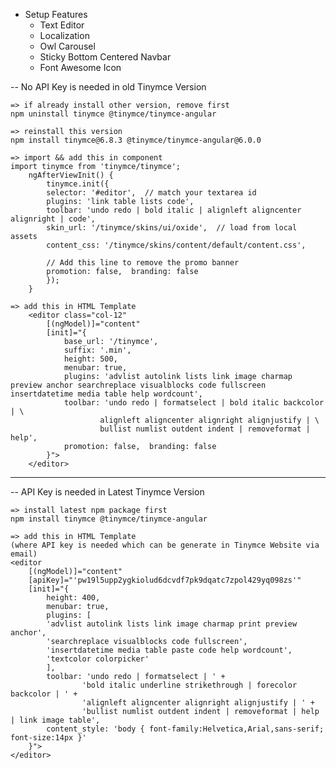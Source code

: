 - Setup Features
    - Text Editor
    - Localization
    - Owl Carousel
    - Sticky Bottom Centered Navbar
    - Font Awesome Icon


-- No API Key is needed in old Tinymce Version

    => if already install other version, remove first
    npm uninstall tinymce @tinymce/tinymce-angular

    => reinstall this version
    npm install tinymce@6.8.3 @tinymce/tinymce-angular@6.0.0 

    => import && add this in component 
    import tinymce from 'tinymce/tinymce';
        ngAfterViewInit() {
            tinymce.init({
            selector: '#editor',  // match your textarea id
            plugins: 'link table lists code',
            toolbar: 'undo redo | bold italic | alignleft aligncenter alignright | code',
            skin_url: '/tinymce/skins/ui/oxide',  // load from local assets
            content_css: '/tinymce/skins/content/default/content.css',
        
            // Add this line to remove the promo banner
            promotion: false,  branding: false                                  
            });
        }

    => add this in HTML Template
        <editor class="col-12"
            [(ngModel)]="content"
            [init]="{
                base_url: '/tinymce',  
                suffix: '.min',
                height: 500,
                menubar: true,
                plugins: 'advlist autolink lists link image charmap preview anchor searchreplace visualblocks code fullscreen insertdatetime media table help wordcount',
                toolbar: 'undo redo | formatselect | bold italic backcolor | \
                        alignleft aligncenter alignright alignjustify | \
                        bullist numlist outdent indent | removeformat | help',
                promotion: false,  branding: false
            }">
        </editor>

*************************************************************************************

-- API Key is needed in Latest Tinymce Version

    => install latest npm package first
    npm install tinymce @tinymce/tinymce-angular

    => add this in HTML Template 
    (where API key is needed which can be generate in Tinymce Website via email)
    <editor
        [(ngModel)]="content"
        [apiKey]="'pw19l5upp2ygkiolud6dcvdf7pk9dqatc7zpol429yq098zs'"
        [init]="{
            height: 400,
            menubar: true,
            plugins: [
            'advlist autolink lists link image charmap print preview anchor',
            'searchreplace visualblocks code fullscreen',
            'insertdatetime media table paste code help wordcount',
            'textcolor colorpicker'
            ],
            toolbar: 'undo redo | formatselect | ' +
                    'bold italic underline strikethrough | forecolor backcolor | ' +
                    'alignleft aligncenter alignright alignjustify | ' +
                    'bullist numlist outdent indent | removeformat | help | link image table',
            content_style: 'body { font-family:Helvetica,Arial,sans-serif; font-size:14px }'
        }">
    </editor>